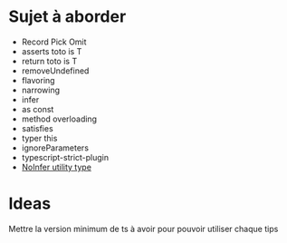 # Sujet à aborder 

 - Record Pick Omit
 - asserts toto is T
 - return toto is T
 - removeUndefined
 - flavoring
 - narrowing
 - infer
 - as const
 - method overloading
 - satisfies
 - typer this
 - ignoreParameters
 - typescript-strict-plugin
 - [NoInfer utility type](https://devblogs.microsoft.com/typescript/announcing-typescript-5-4/#the-noinfer-utility-type)


# Ideas

Mettre la version minimum de ts à avoir pour pouvoir utiliser chaque tips
